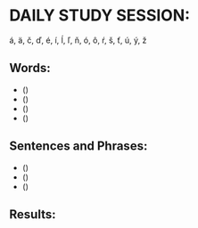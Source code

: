 # DAILY STUDY SESSION: 
á, ä, č, ď, é, í, ĺ, ľ, ň, ó, ô, ŕ, š, ť, ú, ý, ž 


## Words:
* ()
* ()
* () 
* ()


## Sentences and Phrases:
* ()
* ()
* () 


## Results:
